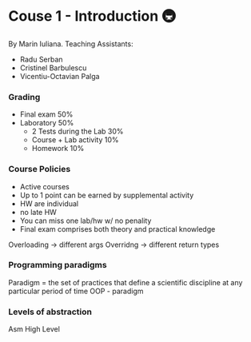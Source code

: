# Couse 1 - Introduction 🚇

By Marin Iuliana.
Teaching Assistants:
* Radu Serban
* Cristinel Barbulescu
* Vicentiu-Octavian Palga

### Grading
* Final exam 50%
* Laboratory 50%
	* 2 Tests during the Lab 30%
	* Course + Lab activity 10%
	*  Homework 10%

### Course Policies
* Active courses
* Up to 1 point can be earned by supplemental activity
* HW are individual
* no late HW
* You can miss one lab/hw w/ no penality
* Final exam comprises both theory and practical knowledge

Overloading -> different args
Overridng -> different return types

### Programming paradigms
Paradigm = the set of practices that define a scientific discipline at any particular period of time
OOP - paradigm

### Levels of abstraction
Asm
High Level


